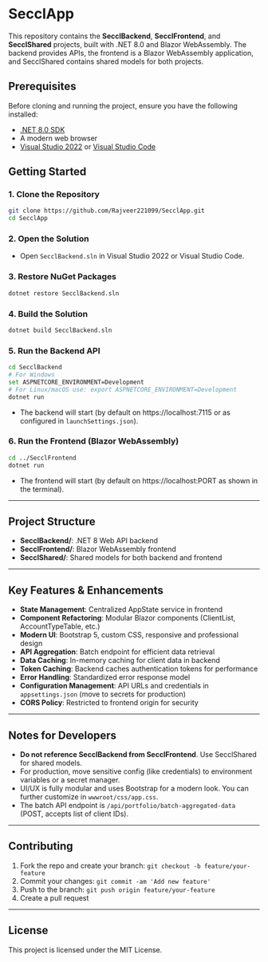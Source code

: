 # SecclApp

This repository contains the **SecclBackend**, **SecclFrontend**, and **SecclShared** projects, built with .NET 8.0 and Blazor WebAssembly. The backend provides APIs, the frontend is a Blazor WebAssembly application, and SecclShared contains shared models for both projects.

## Prerequisites

Before cloning and running the project, ensure you have the following installed:

- [.NET 8.0 SDK](https://dotnet.microsoft.com/download/dotnet/8.0)
- A modern web browser
- [Visual Studio 2022](https://visualstudio.microsoft.com/) or [Visual Studio Code](https://code.visualstudio.com/)


## Getting Started

### 1. Clone the Repository
```sh
git clone https://github.com/Rajveer221099/SecclApp.git
cd SecclApp
```

### 2. Open the Solution
- Open `SecclBackend.sln` in Visual Studio 2022 or Visual Studio Code.

### 3. Restore NuGet Packages
```sh
dotnet restore SecclBackend.sln
```

### 4. Build the Solution
```sh
dotnet build SecclBackend.sln
```

### 5. Run the Backend API
```sh
cd SecclBackend
# For Windows
set ASPNETCORE_ENVIRONMENT=Development
# For Linux/macOS use: export ASPNETCORE_ENVIRONMENT=Development
dotnet run
```
- The backend will start (by default on https://localhost:7115 or as configured in `launchSettings.json`).

### 6. Run the Frontend (Blazor WebAssembly)
```sh
cd ../SecclFrontend
dotnet run
```
- The frontend will start (by default on https://localhost:PORT as shown in the terminal).

---

## Project Structure
- **SecclBackend/**: .NET 8 Web API backend
- **SecclFrontend/**: Blazor WebAssembly frontend
- **SecclShared/**: Shared models for both backend and frontend

---

## Key Features & Enhancements
- **State Management**: Centralized AppState service in frontend
- **Component Refactoring**: Modular Blazor components (ClientList, AccountTypeTable, etc.)
- **Modern UI**: Bootstrap 5, custom CSS, responsive and professional design
- **API Aggregation**: Batch endpoint for efficient data retrieval
- **Data Caching**: In-memory caching for client data in backend
- **Token Caching**: Backend caches authentication tokens for performance
- **Error Handling**: Standardized error response model
- **Configuration Management**: API URLs and credentials in `appsettings.json` (move to secrets for production)
- **CORS Policy**: Restricted to frontend origin for security

---

## Notes for Developers
- **Do not reference SecclBackend from SecclFrontend**. Use SecclShared for shared models.
- For production, move sensitive config (like credentials) to environment variables or a secret manager.
- UI/UX is fully modular and uses Bootstrap for a modern look. You can further customize in `wwwroot/css/app.css`.
- The batch API endpoint is `/api/portfolio/batch-aggregated-data` (POST, accepts list of client IDs).

---

## Contributing
1. Fork the repo and create your branch: `git checkout -b feature/your-feature`
2. Commit your changes: `git commit -am 'Add new feature'`
3. Push to the branch: `git push origin feature/your-feature`
4. Create a pull request

---

## License
This project is licensed under the MIT License.
